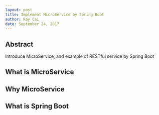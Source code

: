```yaml
---
layout: post
title: Implement MicroService by Spring Boot
author: Ray Cai
date: September 24, 2017
---
```


## Abstract
Introduce MicroService, and example of RESTful service by Spring Boot

## What is MicroService

## Why MicroService

## What is Spring Boot

##
